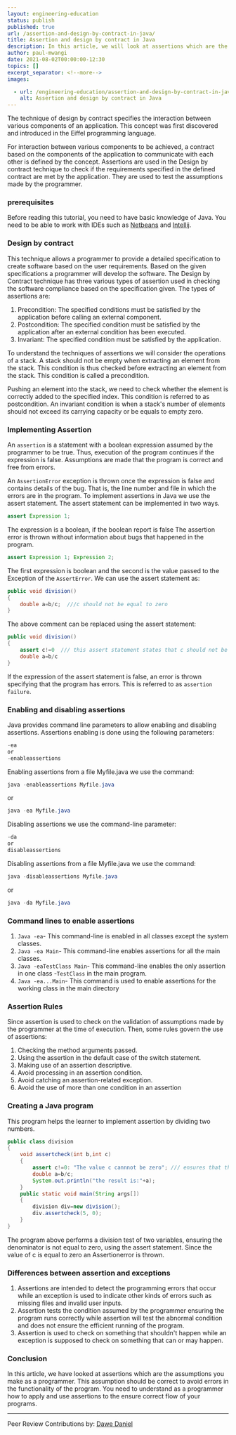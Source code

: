 ```yaml
---
layout: engineering-education
status: publish
published: true
url: /assertion-and-design-by-contract-in-java/
title: Assertion and design by contract in Java
description: In this article, we will look at assertions which are the assumptions you make as a programer. This assumption should be correct to avoid errors in the functionality of the program. 
author: paul-mwangi
date: 2021-08-02T00:00:00-12:30
topics: []
excerpt_separator: <!--more-->
images:

  - url: /engineering-education/assertion-and-design-by-contract-in-java/hero.jpg
    alt: Assertion and design by contract in Java
---
```

The technique of design by contract specifies the interaction between various components of an application. This concept was first discovered and introduced in the Eiffel programming language. 
 <!--more-->
For interaction between various components to be achieved, a contract based on the components of the application to communicate with each other is defined by the concept. Assertions are used in the Design by contract technique to check if the requirements specified in the defined contract are met by the application. They are used to test the assumptions made by the programmer.

### prerequisites
Before reading this tutorial, you need to have basic knowledge of Java. You need to be able to work with IDEs such as [Netbeans](https://netbeans.apache.org/download/index.html) and [Intellij](https://www.jetbrains.com/idea/download/download-thanks.html). 

### Design by contract
This technique allows a programmer to provide a detailed specification to create software based on the user requirements. Based on the given specifications a programmer will develop the software. The Design by Contract technique has three various types of assertion used in checking the software compliance based on the specification given.
The types of assertions are:

1. Precondition: The specified conditions must be satisfied by the application before calling an external component.
2. Postcondition: The specified condition must be satisfied by the application after an external condition has been executed.
3. Invariant: The specified condition must be satisfied by the application.

To understand the techniques of assertions we will consider the operations of a stack. A stack should not be empty when extracting an element from the stack. This condition is thus checked before extracting an element from the stack. This condition is called a precondition.

Pushing an element into the stack, we need to check whether the element is correctly added to the specified index. This condition is referred to as postcondition. An invariant condition is when a stack's number of elements should not exceed its carrying capacity or be equals to empty zero.

### Implementing Assertion
An `assertion` is a statement with a boolean expression assumed by the programmer to be true. Thus, execution of the program continues if the expression is false. Assumptions are made that the program is correct and free from errors.

An `AssertionError` exception is thrown once the expression is false and contains details of the bug. That is, the line number and file in which the errors are in the program. To implement assertions in Java we use the assert statement. The assert statement can be implemented in two ways.

```Java
assert Expression 1;
```
The expression is a boolean, if the boolean report is false The assertion error is thrown without information about bugs that happened in the program.

```Java
assert Expression 1; Expression 2;
```

The first expression is boolean and the second is the value passed to the Exception of the `AssertError`. We can use the assert statement as:

```Java
public void division()
{
    double a=b/c;  ///c should not be equal to zero
}
``` 

The above comment can be replaced using the assert statement:
```Java
public void division()
{
    assert c!=0  /// this assert statement states that c should not be equal to zero
    double a=b/c
}
```

If the expression of the assert statement is false, an error is thrown specifying that the program has errors. This is referred to as `assertion failure`.

### Enabling and disabling assertions
Java provides command line parameters to allow enabling and disabling assertions. Assertions enabling is done using the following parameters:

```Java
-ea
or 
-enableassertions
``` 

Enabling assertions from a file Myfile.java we use the command:

```Java
java -enableassertions Myfile.java
```
or

```Java
java -ea Myfile.java
```
Disabling assertions  we use the command-line parameter:

```Java
-da
or
disableassertions
```
Disabling assertions from a file Myfile.java we use the command:

```Java
java -disableassertions Myfile.java
```

or

```Java
java -da Myfile.java
```

### Command lines to enable assertions
1. `Java -ea`- This command-line is enabled in all classes except the system classes.
2. `Java -ea Main`- This command-line enables assertions for all the main classes.
3. `Java -eaTestClass Main`- This command-line enables the only assertion in one class -`TestClass` in the main program.
4. `Java -ea...Main`- This command is used to enable assertions for the working class in the main directory

### Assertion Rules
Since assertion is used to check on the validation of assumptions made by the programmer at the time of execution. Then, some rules govern the use of assertions:

1. Checking the method arguments passed.
2. Using the assertion in the default case of the switch statement.
3. Making use of an assertion descriptive.
4. Avoid processing in an assertion condition.
5. Avoid catching an assertion-related exception.
6. Avoid the use of more than one condition in an assertion

### Creating a Java program
This program helps the learner to implement assertion by dividing two numbers.

```Java 
public class division
{
    void assertcheck(int b,int c)
    {
        assert c!=0: "The value c cannnot be zero"; /// ensures that thevalue of c should not be zero
        double a=b/c;
        System.out.println("the result is:"+a);
    }
    public static void main(String args[])
    {
        division div=new division();
        div.assertcheck(5, 0);
    }
}
```

The program above performs a division test of two variables, ensuring the denominator is not equal to zero, using the assert statement.
Since the value of c is equal to zero an Assertionerror is thrown. 
### Differences between assertion and exceptions
1. Assertions are intended to detect the programming errors that occur while an exception is used to indicate other kinds of errors such as missing files and invalid user inputs.
2. Assertion tests the condition assumed by the programmer ensuring the program runs correctly while assertion will test the abnormal condition and does not ensure the efficient running of the program.
3. Assertion is used to check on something that shouldn't happen while an exception is supposed to check on something that can or may happen.

### Conclusion 
In this article, we have looked at assertions which are the assumptions you make as a programmer. This assumption should be correct to avoid errors in the functionality of the program. You need to understand as a programmer how to apply and use assertions to the ensure correct flow of your programs.

---
Peer Review Contributions by: [Dawe Daniel](/engineering-education/authors/dawe-daniel/)